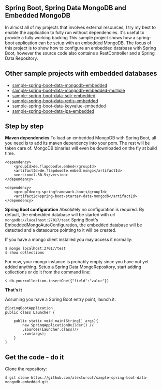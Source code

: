 Spring Boot, Spring Data MongoDB and Embedded MongoDB
---------------------------------------------------

In almost all of my projects that involves external resources, I try my best to enable the application to fully run without dependencies.
It's useful to provide a fully working backing 
This sample project shows how a spring-boot application can be setup with an embedded MongoDB.
The focus of this project is to show how to configure an embedded database with Spring Boot, however the source code also contains a RestController and a Spring Data Repository.



Other sample projects with embedded databases 
---------------------------------------------------
* [sample-spring-boot-data-mongodb-embedded](https://github.com/alexturcot/sample-spring-boot-data-mongodb-embedded)
* [sample-spring-boot-data-mongodb-embedded-multiple](https://github.com/alexturcot/sample-spring-boot-data-mongodb-embedded-multiple)
* [sample-spring-boot-data-solr-embedded](https://github.com/alexturcot/sample-spring-boot-data-solr-embedded)
* [sample-spring-boot-data-redis-embedded](https://github.com/alexturcot/sample-spring-boot-data-redis-embedded)
* [sample-spring-boot-data-keyvalue-embedded](https://github.com/alexturcot/sample-spring-boot-data-keyvalue-embedded)
* [sample-spring-boot-data-jpa-embedded](https://github.com/alexturcot/sample-spring-boot-data-jpa-embedded)


Step by step
---------------------------------------------------

**Maven dependencies**
To load an embedded MongoDB with Spring Boot, all you need is to add its maven dependency into your pom. The rest will be taken care of. MongoDB binaries will even be downloaded on the fly at build time.

```
<dependency>
    <groupId>de.flapdoodle.embed</groupId>
    <artifactId>de.flapdoodle.embed.mongo</artifactId>
    <version>1.50.5</version>
</dependency>

<dependency>
    <groupId>org.springframework.boot</groupId>
    <artifactId>spring-boot-starter-data-mongodb</artifactId>
</dependency>
```

**Spring Boot configuration**
Absolutely no configuration is required. By default, the embedded database will be started with url ```mongodb://localhost:27017/test```
Spring Boot's EmbeddedMongoAutoConfiguration, the embedded database will be detected and a datasource pointing to it will be created.

If you have a mongo client installed you may access it normally:

    $ mongo localhost:27017/test
    $ show collections
    
For now, your mongo instance is probably empty since you have not yet added anything. Setup a Spring Data MongoRepository, start adding collections or do it from the command line:

    $ db.yourcollection.insertOne({"field":"value"})

**That's it**

Assuming you have a Spring Boot entry point, launch it:
```
@SpringBootApplication
public class Launcher {
    
    public static void main(String[] args){
        new SpringApplicationBuilder() //
        .sources(Launcher.class)//
        .run(args);
    }
}
```

Get the code - do it
------------------------
Clone the repository:

    $ git clone https://github.com/alexturcot/sample-spring-boot-data-mongodb-embedded.git
